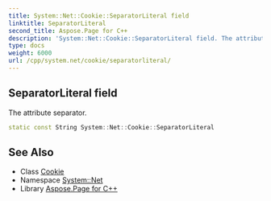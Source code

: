 ```yaml
---
title: System::Net::Cookie::SeparatorLiteral field
linktitle: SeparatorLiteral
second_title: Aspose.Page for C++
description: 'System::Net::Cookie::SeparatorLiteral field. The attribute separator in C++.'
type: docs
weight: 6000
url: /cpp/system.net/cookie/separatorliteral/
---
```

## SeparatorLiteral field


The attribute separator.

```cpp
static const String System::Net::Cookie::SeparatorLiteral
```

## See Also

* Class [Cookie](../)
* Namespace [System::Net](../../)
* Library [Aspose.Page for C++](../../../)
